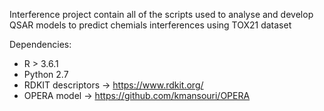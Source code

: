 Interference project contain all of the scripts used to analyse and develop QSAR models to predict chemials interferences using TOX21 dataset

Dependencies:
- R > 3.6.1
- Python 2.7
- RDKIT descriptors -> https://www.rdkit.org/
- OPERA model -> https://github.com/kmansouri/OPERA

